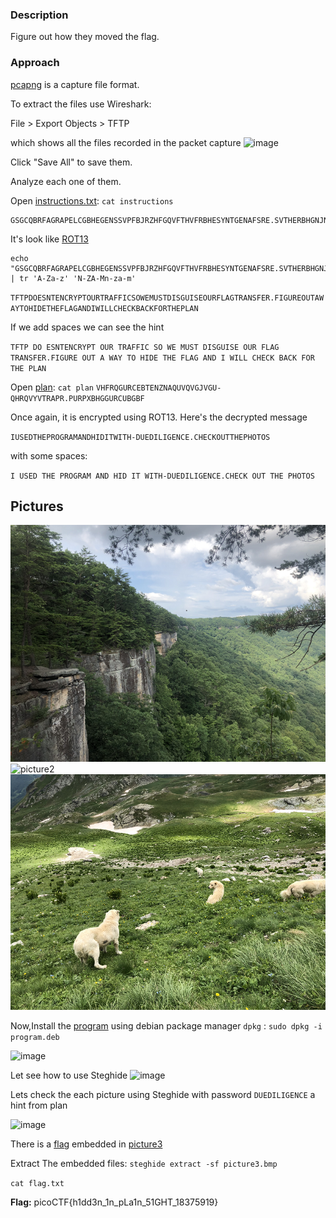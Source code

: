 ### Description

Figure out how they moved the flag.

### Approach

[pcapng](https://pcapng.com/) is a capture file format. 

To extract the files use Wireshark:

File > Export Objects > TFTP

which shows all the files recorded in the packet capture
![image](https://github.com/Harsha-creates/PicoCTF/assets/68886253/7218600d-2fc4-44dc-ac2c-c3069e6a8d80)

Click "Save All" to save them.

Analyze each one of them.

Open [instructions.txt](./instructions.txt): `cat instructions`

```text
GSGCQBRFAGRAPELCGBHEGENSSVPFBJRZHFGQVFTHVFRBHESYNTGENAFSRE.SVTHERBHGNJNLGBUVQRGURSYNTNAQVJVYYPURPXONPXSBEGURCYNA
```

It's look like [ROT13](https://en.wikipedia.org/wiki/ROT13)

```code
echo "GSGCQBRFAGRAPELCGBHEGENSSVPFBJRZHFGQVFTHVFRBHESYNTGENAFSRE.SVTHERBHGNJNLGBUVQRGURSYNTNAQVJVYYPURPXONPXSBEGURCYNA" | tr 'A-Za-z' 'N-ZA-Mn-za-m'
```
`TFTPDOESNTENCRYPTOURTRAFFICSOWEMUSTDISGUISEOURFLAGTRANSFER.FIGUREOUTAWAYTOHIDETHEFLAGANDIWILLCHECKBACKFORTHEPLAN`

If we add spaces we can see the hint

`TFTP DO ESNTENCRYPT OUR TRAFFIC SO WE MUST DISGUISE OUR FLAG TRANSFER.FIGURE OUT A WAY TO HIDE THE FLAG AND I WILL CHECK BACK FOR THE PLAN`

Open [plan](./plan): `cat plan`
`VHFRQGURCEBTENZNAQUVQVGJVGU-QHRQVYVTRAPR.PURPXBHGGURCUBGBF`

Once again, it is encrypted using ROT13. Here's the decrypted message

`IUSEDTHEPROGRAMANDHIDITWITH-DUEDILIGENCE.CHECKOUTTHEPHOTOS`

with some spaces:

`I USED THE PROGRAM AND HID IT WITH-DUEDILIGENCE.CHECK OUT THE PHOTOS`

## Pictures

![picture1](./picture1.bmp)
![picture2](https://github.com/Harsha-creates/PicoCTF/assets/68886253/877c83cf-ffe3-435d-8e6b-f52a12e9a0e1)
![picture2](./picture3.bmp)

Now,Install the [program](./program) using debian package manager `dpkg` : 
`sudo dpkg -i program.deb`

![image](https://github.com/Harsha-creates/PicoCTF/assets/68886253/a2e55381-342d-4977-8f36-39b8468c68c6)

Let see how to use Steghide
![image](https://github.com/Harsha-creates/PicoCTF/assets/68886253/49e4a721-100f-48bd-ac09-cfb5bfb9812c)

Lets check the each picture using Steghide with password `DUEDILIGENCE` a hint from plan

![image](https://github.com/Harsha-creates/PicoCTF/assets/68886253/2869867d-bd7c-4c31-b481-ffe70b6fd460)

There is a [flag](./flag.txt) embedded in [picture3](./picture3.bmp)

Extract The embedded files: `steghide extract -sf picture3.bmp`

`cat flag.txt`

**Flag:** picoCTF{h1dd3n_1n_pLa1n_51GHT_18375919}
